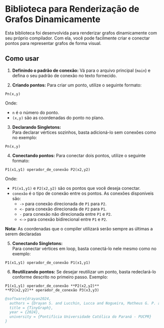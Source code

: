 # Biblioteca para Renderização de Grafos Dinamicamente

Esta biblioteca foi desenvolvida para renderizar grafos dinamicamente com seu próprio compilador. Com ela, você pode facilmente criar e conectar pontos para representar grafos de forma visual.

## Como usar

1. **Definindo o padrão de conexão:**
   Vá para o arquivo principal (`main`) e defina o seu padrão de conexão no texto fornecido.

2. **Criando pontos:**
   Para criar um ponto, utilize o seguinte formato:

```
Pn(x,y)
```

Onde:
- `n` é o número do ponto.
- `(x,y)` são as coordenadas do ponto no plano.

3. **Declarando Singletons:**  
Para declarar vértices sozinhos, basta adicioná-lo sem conexões como no
exemplo:

```
Pn(x,y)
```

4. **Conectando pontos:**
Para conectar dois pontos, utilize o seguinte formato:

```
P1(x1,y1) operador_de_conexão P2(x2,y2)
```

Onde:
- `P1(x1,y1)` e `P2(x2,y2)` são os pontos que você deseja conectar.
- `conexão` é o tipo de conexão entre os pontos. As conexões disponíveis são:
  - `->` para conexão direcionada de `P1` para `P2`.
  - `<-` para conexão direcionada de `P2` para `P1`.
  - `-` para conexão não direcionada entre `P1` e `P2`.
  - `<->` para conexão bidirecional entre `P1` e `P2`.

**Nota:** As coordenadas que o compiler utilizará serão sempre as últimas a serem declaradas

5. **Conectando Singletons:**  
Para conectar vértices em loop, basta conectá-lo nele mesmo como no
exemplo:

```
P1(x1,y1) operador_de_conexão P1(x1,y1)
```
6. **Reutilizando pontos:**
Se desejar reutilizar um ponto, basta redeclará-lo conforme descrito no primeiro passo. Exemplo:

```
P1(x1,y1) operador_de_conexão **P2(x2,y2)**
**P2(x2,y2)** operador_de_conexão P3(x3,y3)
```



```bibtex
@software{drayan2024,
  authors = {Drayan S. and Lucchin, Lucca and Nogueira, Matheus G. P. and Geremias, Lucas G. N. and Joel and Antunes, Pedro L. and Zambão, João V.},
  title = {TinyGraph},
  year = {2024},
  university = {Pontifícia Universidade Católica do Paraná - PUCPR}
}
